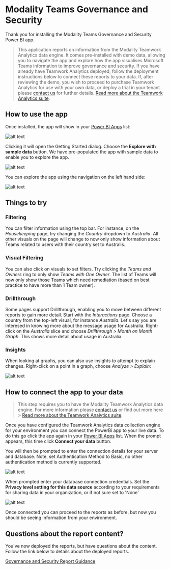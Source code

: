 # Modality Teams Governance and Security

Thank you for installing the Modality Teams Governance and Security Power BI app. 

> This application reports on information from the Modality Teamwork Analytics data engine. It comes pre-installed with demo data, allowing you to navigate the app and explore how the app visualises Microsoft Teams information to improve governance and security.  If you have already have Teamwork Analytics deployed, follow the deployment instructions below to connect these reports to your data. If, after reviewing the demo, you wish to proceed to purchase Teamwork Analytics for use with your own data, or deploy a trial in your tenant please [contact us](https://modalitysoftware.com/contact) for further details. [Read more about the Teamwork Analytics suite](https://modalitysoftware.com/teamwork-analytics).

## How to use the app

Once installed, the app will show in your [Power BI Apps](https://app.powerbi.com/groups/me/apps) list:

![alt text](images/governance/icon.png "Modality Teams Governance and Security Icon")

Clicking it will open the Getting Started dialog. Choose the **Explore with sample data** button. We have pre-populated the app with sample data to enable you to explore the app.

![alt text](images/governance/getstarted.png "Get Started Dialog")

You can explore the app using the navigation on the left hand side:

![alt text](images/governance/Housekeeping.png "Housekeeping")

## Things to try

### Filtering

You can filter information using the top bar. For instance, on the *Housekeeping* page, try changing the *Country* dropdown to *Australia*. All other visuals on the page will change to now only show information about Teams related to users with their country set to Australis.

### Visual Filtering

You can also click on visuals to set filters. Try clicking the *Teams and Owners* ring to only show *Teams with One Owner*. The list of Teams will now only show those Teams which need remediation (based on best practice to have more than 1 Team owner).

### Drillthrough
Some pages support Drillthrough, enabling you to move between different reports to gain more detail. Start with the *Interactions* page. Choose a country from the top-left visual, for instance *Australia*. Let's say you are interesed in knowing more about the message usage for Australia. Right-click on the *Australia* slice and choose *Drillthrough > Month on Month Graph*. This shows more detail about usage in Australia. 

### Insights
When looking at graphs, you can also use insights to attempt to explain changes. Right-click on a point in a graph, choose *Analyze > Explain*:

![alt text](images/governance/explain.png "Analysis")

## How to connect the app to your data

> This step requires you to have the Modality Teamwork Analytics data engine.  For more information please [contact us](https://modalitysoftware.com/contact) or find out more here > [Read more about the Teamwork Analytics suite](https://modalitysoftware.com/teamwork-analytics).

Once you have configured the Teamwork Analytics data collection engine for your environment you can connect the PowerBi app to your live data.  To do this go click the app again in your [Power BI Apps](https://app.powerbi.com/groups/me/apps) list.  When the prompt appears, this time click **Connect your data** button.

You will then be prompted to enter the connection details for your server and database. Note, set Authentication Method to Basic, no other authentication method is currently supported.
  
![alt text](images/usage/connecttodata.png "Connect to Data")

When prompted enter your database connection credentials.  Set the **Privacy level setting for this data source** according to your requirements for sharing data in your organization, or if not sure set to 'None'

![alt text](images/usage/credentials.png "Credentials")

Once connected you can proceed to the reports as before, but now you should be seeing information from your environment.


## Questions about the report content?

You've now deployed the reports, but have questions about the content. Follow the link below to details about the deployed reports.

[Governance and Security Report Guidance](Reports/TeamsGovernanceandSecurity/OperationsGovernanceandCompliance.md)


